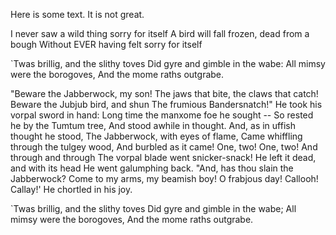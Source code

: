 Here is some text. It is not great.

I never saw a wild thing sorry for itself
A bird will fall frozen, dead from a bough 
Without EVER having felt sorry for itself

`Twas brillig, and the slithy toves
  Did gyre and gimble in the wabe:
All mimsy were the borogoves,
  And the mome raths outgrabe. 

"Beware the Jabberwock, my son!
  The jaws that bite, the claws that catch!
Beware the Jubjub bird, and shun
  The frumious Bandersnatch!"
He took his vorpal sword in hand:
  Long time the manxome foe he sought --
So rested he by the Tumtum tree,
  And stood awhile in thought.
And, as in uffish thought he stood,
  The Jabberwock, with eyes of flame,
Came whiffling through the tulgey wood,
  And burbled as it came!
One, two! One, two! And through and through
  The vorpal blade went snicker-snack!
He left it dead, and with its head
  He went galumphing back.
"And, has thou slain the Jabberwock?
  Come to my arms, my beamish boy!
O frabjous day! Callooh! Callay!'
  He chortled in his joy.

`Twas brillig, and the slithy toves
  Did gyre and gimble in the wabe;
All mimsy were the borogoves,
  And the mome raths outgrabe.

